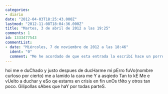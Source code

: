 ```yaml
---
categories:
- diario
date: "2012-04-03T18:25:43.000Z"
lastmod: "2012-11-08T18:04:36.000Z"
title: "Martes, 3 de abril de 2012 a las 19:25"
comments: 1
id: 1333477543
commentList:
- date: "Miércoles, 7 de noviembre de 2012 a las 18:46"
  ident: "0"
  comment: "Me he acordado de que esta entrada la escribí hace un porron de tiempo y si juntas las mayúsculas sale:  Chevi y temu son gays. \n\nCurioso."
---
```


hoi me e duChado y justo despues de ducHarme mi pErro fuVo(nombre curIoso por cierto) me a lamido la cara me Y a asqiedo Tan to kE Me e vUelto a duchar y eSo qe estams en crisis en fin unOs tNto y otros tan poco. Gilipollas sAbes que haY por todas parteS.